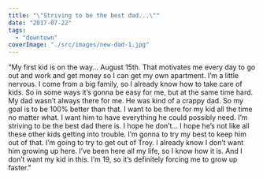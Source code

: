 ```yaml
---
title: "\"Striving to be the best dad...\""
date: "2017-07-22"
tags: 
  - "downtown"
coverImage: "./src/images/new-dad-1.jpg"
---
```


"My first kid is on the way... August 15th. That motivates me every day to go out and work and get money so I can get my own apartment. I’m a little nervous. I come from a big family, so I already know how to take care of kids. So in some ways it’s gonna be easy for me, but at the same time hard. My dad wasn’t always there for me. He was kind of a crappy dad. So my goal is to be 100% better than that. I want to be there for my kid all the time no matter what. I want him to have everything he could possibly need. I’m striving to be the best dad there is. I hope he don’t… I hope he’s not like all these other kids getting into trouble. I’m gonna to try my best to keep him out of that. I’m going to try to get out of Troy. I already know I don’t want him growing up here. I’ve been here all my life, so I know how it is. And I don’t want my kid in this. I’m 19, so it’s definitely forcing me to grow up faster."
